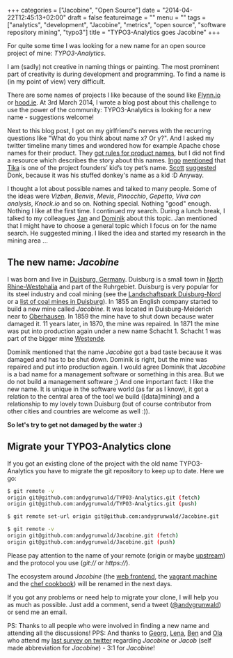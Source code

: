 +++
categories = ["Jacobine", "Open Source"]
date = "2014-04-22T12:45:13+02:00"
draft = false
featureimage = ""
menu = ""
tags = ["analytics", "development", "Jacobine", "metrics", "open source", "software repository mining", "typo3"]
title = "TYPO3-Analytics goes Jacobine"
+++

For quite some time I was looking for a new name for an open source project of mine: *TYPO3-Analytics*.

I am (sadly) not creative in naming things or painting.
The most prominent part of creativity is during development and programming.
To find a name is (in my point of view) very difficult.

<!--more-->

There are some names of projects I like because of the sound like [Flynn.io](https://flynn.io/) or [hood.ie](http://hood.ie/).
At 3rd March 2014, I wrote a blog post about this challenge to use the power of the community: TYPO3-Analytics is looking for a new name - suggestions welcome!

Next to this blog post, I got on my girlfriend's nerves with the recurring questions like "What do you think about name x? Or y?".
And I asked my twitter timeline many times and wondered how for example Apache chose names for their product.
They [got rules for product names](https://www.apache.org/dev/project-names.html), but I did not find a resource which describes the story about this names.
[Ingo](https://twitter.com/irnnr) [mentioned](https://twitter.com/irnnr/status/449367546211221504) that [Tika](https://tika.apache.org/) is one of the project founders’ kid’s toy pet’s name.
[Scott](https://twitter.com/shirleman) [suggested](https://twitter.com/shirleman/status/449614357022773248) Donk, because it was his stuffed donkey's name as a kid :D
Anyway.

I thought a lot about possible names and talked to many people.
Some of the ideas were *Vizben*, *Benvis*, *Mevis*, *Pinocchio*, *Gepetto*, *Viva con analysis*, *Knock.io* and so on.
Nothing special.
Nothing "good" enough.
Nothing I like at the first time.
I continued my search.
During a lunch break, I talked to my colleagues [Jan](https://twitter.com/janvanthoor) and [Dominik](https://twitter.com/milchjieper) about this topic.
Jan mentioned that I might have to choose a general topic which I focus on for the name search.
He suggested mining.
I liked the idea and started my research in the mining area ...

## The new name: *Jacobine*

I was born and live in [Duisburg, Germany](https://en.wikipedia.org/wiki/Duisburg).
Duisburg is a small town in [North Rhine-Westphalia](https://en.wikipedia.org/wiki/North_Rhine-Westphalia) and part of the Ruhrgebiet.
Duisburg is very popular for its steel industry and coal mining (see the [Landschaftspark Duisburg-Nord](https://en.wikipedia.org/wiki/Landschaftspark_Duisburg-Nord) or a [list of coal mines in Duisburg](https://de.wikipedia.org/wiki/Liste_von_Bergwerken_in_Nordrhein-Westfalen#Duisburg)).
In 1855 an English company started to build a new mine called *Jacobine*.
It was located in Duisburg-Meiderich near to [Oberhausen](https://en.wikipedia.org/wiki/Oberhausen).
In 1859 the mine have to shut down because water damaged it.
11 years later, in 1870, the mine was repaired.
In 1871 the mine was put into production again under a new name Schacht 1.
Schacht 1 was part of the bigger mine [Westende](https://de.wikipedia.org/wiki/Zeche_Westende).

Dominik mentioned that the name *Jacobine* got a bad taste because it was damaged and has to be shut down.
Dominik is right, but the mine was repaired and put into production again.
I would agree Dominik that *Jacobine* is a bad name for a management software or something in this area.
But we do not build a management software ;)
And one important fact: I like the new name.
It is unique in the software world (as far as I know), it got a relation to the central area of the tool we build ([data]mining) and a relationship to my lovely town Duisburg (but of course contributor from other cities and countries are welcome as well :)).

**So let's try to get not damaged by the water :)**

## Migrate your TYPO3-Analytics clone

If you got an existing clone of the project with the old name TYPO3-Analytics you have to migrate the git repository to keep up to date.
Here we go:

```bash
$ git remote -v
origin git@github.com:andygrunwald/TYPO3-Analytics.git (fetch)
origin git@github.com:andygrunwald/TYPO3-Analytics.git (push)

$ git remote set-url origin git@github.com:andygrunwald/Jacobine.git

$ git remote -v
origin git@github.com:andygrunwald/Jacobine.git (fetch)
origin git@github.com:andygrunwald/Jacobine.git (push)
```

Please pay attention to the name of your remote (origin or maybe [upstream](https://docs.github.com/en/github/collaborating-with-pull-requests/working-with-forks/syncing-a-fork)) and the protocol you use (*git://* or *https://*).

The ecosystem around *Jacobine* (the [web frontend](https://github.com/andygrunwald/Jacobine-Web-Frontend), the [vagrant machine](https://github.com/andygrunwald/Jacobine-Vagrant) and the [chef cookbook](https://github.com/andygrunwald/chef-jacobine)) will be renamed in the next days.

If you got any problems or need help to migrate your clone, I will help you as much as possible.
Just add a comment, send a tweet ([@andygrunwald](https://twitter.com/andygrunwald)) or send me an email.

PS: Thanks to all people who were involved in finding a new name and attending all the discussions!
PPS: And thanks to [Georg](https://twitter.com/georg_ringer), [Lena](https://twitter.com/ffffux), [Ben](https://twitter.com/benvantende) and [Ola](https://twitter.com/misprintedtype) who attend my [last survey on twitter](https://twitter.com/andygrunwald/status/458286697416245249) regarding *Jacobine* or *Jacob* (self made abbreviation for *Jacobine*) - 3:1 for *Jacobine*!